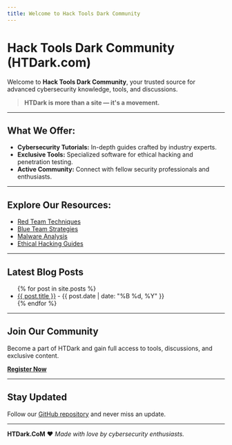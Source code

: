 ```yaml
---
title: Welcome to Hack Tools Dark Community
---
```


# Hack Tools Dark Community (HTDark.com)

Welcome to **Hack Tools Dark Community**, your trusted source for advanced cybersecurity knowledge, tools, and discussions.

> **HTDark is more than a site — it's a movement.**

---

## What We Offer:

- **Cybersecurity Tutorials:** In-depth guides crafted by industry experts.
- **Exclusive Tools:** Specialized software for ethical hacking and penetration testing.
- **Active Community:** Connect with fellow security professionals and enthusiasts.

---

## Explore Our Resources:

- [Red Team Techniques](https://htdark.com/categories/red-team)
- [Blue Team Strategies](https://htdark.com/categories/blue-team)
- [Malware Analysis](https://htdark.com/categories/malware-analysis)
- [Ethical Hacking Guides](https://htdark.com/categories/ethical-hacking)

---

## Latest Blog Posts

<ul>
  {% for post in site.posts %}
    <li>
      <a href="{{ post.url }}">{{ post.title }}</a> - {{ post.date | date: "%B %d, %Y" }}
    </li>
  {% endfor %}
</ul>

---

## Join Our Community

Become a part of HTDark and gain full access to tools, discussions, and exclusive content.

[**Register Now**](https://htdark.com/register)

---

## Stay Updated

Follow our [GitHub repository](https://github.com/yourusername/yourrepo) and never miss an update.

---

**HTDark.CoM** ❤️ *Made with love by cybersecurity enthusiasts.*
